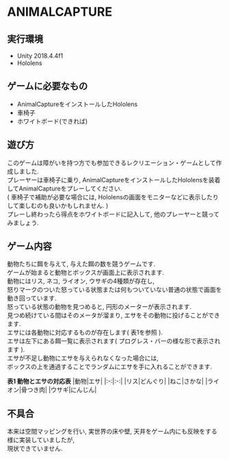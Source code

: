 # ANIMALCAPTURE
## 実行環境
- Unity 2018.4.4f1
- Hololens
## ゲームに必要なもの
- AnimalCaptureをインストールしたHololens
- 車椅子
- ホワイトボード(できれば)
## 遊び方
このゲームは障がいを持つ方でも参加できるレクリエーション・ゲームとして作成しました.  
プレーヤーは車椅子に乗り, AnimalCaptureをインストールしたHololensを装着してAnimalCaptureをプレーしてください.  
( 車椅子で補助が必要な場合には, Hololensの画面をモニターなどに表示したりして楽しむのも良いかもしれません. )  
プレーし終わったら得点をホワイトボードに記入して, 他のプレーヤーと競ってみましょう.

## ゲーム内容
動物たちに餌を与えて, 与えた餌の数を競うゲームです.  
ゲームが始まると動物とボックスが画面上に表示されます.  
動物にはリス, ネコ, ライオン, ウサギの4種類が存在し,  
怒りマークのついた怒っている状態または何もついていない普通の状態で画面を動き回っています.  
怒っている状態の動物を見つめると, 円形のメーターが表示されます.  
見つめ続けている間はそのメータが溜まり, エサをその動物に投げることができます.  
エサには各動物に対応するものが存在します( 表1を参照 ).  
エサは左下にある餌一覧に表示されます( プログレス・バーの様な形で表示されます ).  
エサが不足し動物にエサを与えられなくなった場合には,   
ボックスの上を通過することでランダムにエサを手に入れることができます.  

 **表1 動物とエサの対応表**
|動物|エサ|
|:-:|:-:|
|リス|どんぐり|
|ねこ|さかな|
|ライオン|骨つき肉|
|ウサギ|にんじん|
## 不具合
本来は空間マッピングを行い, 実世界の床や壁, 天井をゲーム内にも反映をする様に実装していましたが,  
現状できていません.
 
